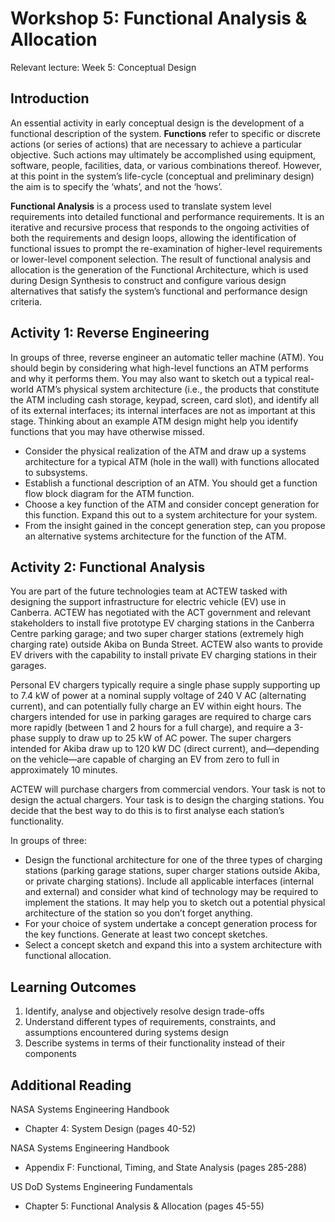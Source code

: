 # Workshop 5: Functional Analysis & Allocation 

Relevant lecture: Week 5: Conceptual Design 

## Introduction 

An essential activity in early conceptual design is the development of a functional description of the system. **Functions** refer to specific or discrete actions (or series of actions) that are necessary to achieve a particular objective. Such actions may ultimately be accomplished using equipment, software, people, facilities, data, or various combinations thereof. However, at this point in the system’s life-cycle (conceptual and preliminary design) the aim is to specify the ‘whats’, and not the ‘hows’. 

**Functional Analysis** is a process used to translate system level requirements into detailed functional and performance requirements. It is an iterative and recursive process that responds to the ongoing activities of both the requirements and design loops, allowing the identification of functional issues to prompt the re-examination of higher-level requirements or lower-level component selection. The result of functional analysis and allocation is the generation of the Functional Architecture, which is used during Design Synthesis to construct and configure various design alternatives that satisfy the system’s functional and performance design criteria.   

## Activity 1: Reverse Engineering 
In groups of three, reverse engineer an automatic teller machine (ATM). You should begin by considering what high-level functions an ATM performs and why it performs them. You may also want to sketch out a typical real-world ATM’s physical system architecture (i.e., the products that constitute the ATM including cash storage, keypad, screen, card slot), and identify all of its external interfaces; its internal interfaces are not as important at this stage. Thinking about an example ATM design might help you identify functions that you may have otherwise missed. 

* Consider the physical realization of the ATM and draw up a systems architecture for a typical ATM (hole in the wall) with functions allocated to subsystems.   
* Establish a functional description of an ATM.  You should get a function flow block diagram for the ATM function. 
* Choose a key function of the ATM and consider concept generation for this function.  Expand this out to a system architecture for your system.  
* From the insight gained in the concept generation step, can you propose an alternative systems architecture for the function of the ATM.  



## Activity 2: Functional Analysis 
You are part of the future technologies team at ACTEW tasked with designing the support infrastructure for electric vehicle (EV) use in Canberra. ACTEW has negotiated with the ACT government and relevant stakeholders to install five prototype EV charging stations in the Canberra Centre parking garage; and two super charger stations (extremely high charging rate) outside Akiba on Bunda Street. ACTEW also wants to provide EV drivers with the capability to install private EV charging stations in their garages. 

Personal EV chargers typically require a single phase supply supporting up to 7.4 kW of power at a nominal supply voltage of 240 V AC (alternating current), and can potentially fully charge an EV within eight hours. The chargers intended for use in parking garages are required to charge cars more rapidly (between 1 and 2 hours for a full charge), and require a 3-phase supply to draw up to 25 kW of AC power. The super chargers intended for Akiba draw up to 120 kW DC (direct current), and—depending on the vehicle—are capable of charging an EV from zero to full in approximately 10 minutes.  

ACTEW will purchase chargers from commercial vendors. Your task is not to design the actual chargers. Your task is to design the charging stations. You decide that the best way to do this is to first analyse each station’s functionality. 

In groups of three: 
* Design the functional architecture for one of the three types of charging stations (parking garage stations, super charger stations outside Akiba, or private charging stations). Include all applicable interfaces (internal and external) and consider what kind of technology may be required to implement the stations. It may help you to sketch out a potential physical architecture of the station so you don’t forget anything. 
* For your choice of system undertake a concept generation process for the key functions.  Generate at least two concept sketches.  
* Select a concept sketch and expand this into a system architecture with functional allocation.  


## Learning Outcomes 

1. Identify, analyse and objectively resolve design trade-offs 
2. Understand different types of requirements, constraints, and assumptions encountered during systems design 
3. Describe systems in terms of their functionality instead of their components 

## Additional Reading   

NASA Systems Engineering Handbook 

  * Chapter 4: System Design (pages 40-52) 

NASA Systems Engineering Handbook 

  * Appendix F: Functional, Timing, and State Analysis (pages 285-288) 

US DoD Systems Engineering Fundamentals 

  * Chapter 5: Functional Analysis & Allocation (pages 45-55) 




